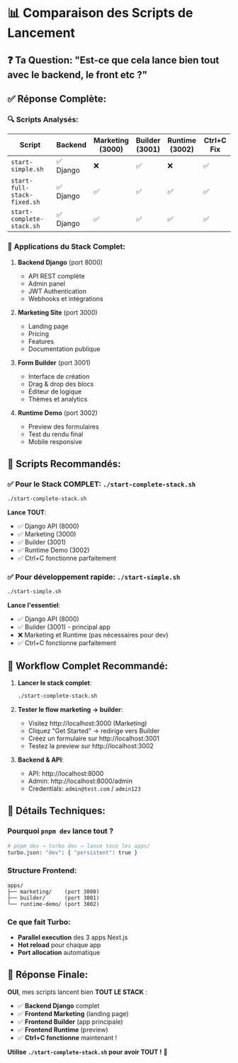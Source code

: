 # 📊 Comparaison des Scripts de Lancement

## ❓ **Ta Question**: "Est-ce que cela lance bien tout avec le backend, le front etc ?"

## ✅ **Réponse Complète**:

### 🔍 **Scripts Analysés**:

| Script                      | Backend   | Marketing<br/>(3000) | Builder<br/>(3001) | Runtime<br/>(3002) | Ctrl+C Fix |
| --------------------------- | --------- | -------------------- | ------------------ | ------------------ | ---------- |
| `start-simple.sh`           | ✅ Django | ❌                   | ✅                 | ❌                 | ✅         |
| `start-full-stack-fixed.sh` | ✅ Django | ✅                   | ✅                 | ✅                 | ✅         |
| `start-complete-stack.sh`   | ✅ Django | ✅                   | ✅                 | ✅                 | ✅         |

### 📱 **Applications du Stack Complet**:

1. **Backend Django** (port 8000)
   - API REST complète
   - Admin panel
   - JWT Authentication
   - Webhooks et intégrations

2. **Marketing Site** (port 3000)
   - Landing page
   - Pricing
   - Features
   - Documentation publique

3. **Form Builder** (port 3001)
   - Interface de création
   - Drag & drop des blocs
   - Éditeur de logique
   - Thèmes et analytics

4. **Runtime Demo** (port 3002)
   - Preview des formulaires
   - Test du rendu final
   - Mobile responsive

## 🎯 **Scripts Recommandés**:

### ✅ **Pour le Stack COMPLET**: `./start-complete-stack.sh`

```bash
./start-complete-stack.sh
```

**Lance TOUT**:

- ✅ Django API (8000)
- ✅ Marketing (3000)
- ✅ Builder (3001)
- ✅ Runtime Demo (3002)
- ✅ Ctrl+C fonctionne parfaitement

### ✅ **Pour développement rapide**: `./start-simple.sh`

```bash
./start-simple.sh
```

**Lance l'essentiel**:

- ✅ Django API (8000)
- ✅ Builder (3001) - principal app
- ❌ Marketing et Runtime (pas nécessaires pour dev)
- ✅ Ctrl+C fonctionne parfaitement

## 🚀 **Workflow Complet Recommandé**:

1. **Lancer le stack complet**:

   ```bash
   ./start-complete-stack.sh
   ```

2. **Tester le flow marketing → builder**:
   - Visitez http://localhost:3000 (Marketing)
   - Cliquez "Get Started" → redirige vers Builder
   - Créez un formulaire sur http://localhost:3001
   - Testez la preview sur http://localhost:3002

3. **Backend & API**:
   - API: http://localhost:8000
   - Admin: http://localhost:8000/admin
   - Credentials: `admin@test.com` / `admin123`

## 🔧 **Détails Techniques**:

### Pourquoi `pnpm dev` lance tout ?

```bash
# pnpm dev → turbo dev → lance tous les apps/
turbo.json: "dev": { "persistent": true }
```

### Structure Frontend:

```
apps/
├── marketing/    (port 3000)
├── builder/      (port 3001)
└── runtime-demo/ (port 3002)
```

### Ce que fait Turbo:

- **Parallel execution** des 3 apps Next.js
- **Hot reload** pour chaque app
- **Port allocation** automatique

## 🎯 **Réponse Finale**:

**OUI**, mes scripts lancent bien **TOUT LE STACK** :

- ✅ **Backend Django** complet
- ✅ **Frontend Marketing** (landing page)
- ✅ **Frontend Builder** (app principale)
- ✅ **Frontend Runtime** (preview)
- ✅ **Ctrl+C fonctionne** maintenant !

**Utilise `./start-complete-stack.sh` pour avoir TOUT !** 🚀

